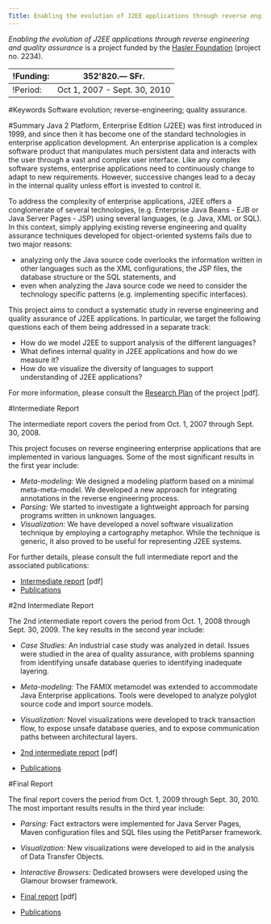 ```yaml
---
Title: Enabling the evolution of J2EE applications through reverse engineering and quality assurance
---
```


*Enabling the evolution of J2EE applications through reverse engineering and quality assurance* is a project funded by the [Hasler Foundation](http://www.haslerstiftung.ch/) (project no. 2234).

|!Funding:|352'820.&#8212; SFr.
|---|---
|!Period:|Oct 1, 2007 - Sept. 30, 2010
 
#Keywords
Software evolution; reverse-engineering; quality assurance.
 
#Summary
Java 2 Platform, Enterprise Edition (J2EE) was first introduced in 1999, and since then it has become one of the standard technologies in enterprise application development. An enterprise application is a complex software product that manipulates much persistent data and interacts with the user through a vast and complex user interface. Like any complex software systems, enterprise applications need to continuously change to adapt to new requirements. However, successive changes lead to a decay in the internal quality unless effort is invested to control it.

To address the complexity of enterprise applications, J2EE offers a conglomerate of several technologies, (e.g. Enterprise Java Beans - EJB or Java Server Pages - JSP) using several languages, (e.g. Java, XML or SQL). In this context, simply applying existing reverse engineering and quality assurance techniques developed for object-oriented systems fails due to two major reasons:
 

-  analyzing only the Java source code overlooks the information written in other languages such as the XML configurations, the JSP files, the database structure or the SQL statements, and 
-  even when analyzing the Java source code we need to consider the technology specific patterns (e.g. implementing specific interfaces).

This project aims to conduct a systematic study in reverse engineering and quality assurance of J2EE applications. In particular, we target the following questions each of them being addressed in a separate track:


-  How do we model J2EE to support analysis of the different languages? 
-  What defines internal quality in J2EE applications and how do we measure it? 
-  How do we visualize the diversity of languages to support understanding of J2EE applications? 

For more information, please consult the [Research Plan](%assets_url%/download/projectreports/hasler07-part2.pdf) of the project [pdf].

#Intermediate Report

The intermediate report covers the period from Oct. 1, 2007 through Sept. 30, 2008.

This project focuses on reverse engineering enterprise applications that are implemented in various languages. Some of the most significant results in the first year include:
 

- *Meta-modeling:* We designed a modeling platform based on a minimal meta-meta-model. We developed a new approach for integrating annotations in the reverse engineering process.
- *Parsing:* We started to investigate a lightweight approach for parsing programs written in unknown languages.
- *Visualization:* We have developed a novel software visualization technique by employing a cartography metaphor. While the technique is generic, it also proved to be useful for representing J2EE systems.

For further details, please consult the full intermediate report and the associated publications:


- [Intermediate report](%assets_url%/download/projectreports/hasler07-intermediate.pdf) [pdf]
- [Publications](%assets_url%/scgbib/?query=hasler08&filter=Year)

#2nd Intermediate Report

The 2nd intermediate report covers the period from Oct. 1, 2008 through Sept. 30, 2009.
The key results in the second year include:


- *Case Studies:* An industrial case study was analyzed in detail. Issues were studied in the area of quality assurance, with problems spanning from identifying unsafe database queries to identifying inadequate layering.
- *Meta-modeling:* The FAMIX metamodel was extended to accommodate Java Enterprise applications. Tools were developed to analyze polyglot source code and import source models.
- *Visualization:* Novel visualizations were developed to track transaction flow, to expose unsafe database queries, and to expose communication paths between architectural layers.


- [2nd intermediate report](%assets_url%/download/projectreports/hasler07-intermediate2.pdf) [pdf]
- [Publications](%assets_url%/scgbib/?query=hasler09&filter=Year)

#Final Report

The final report covers the period from Oct. 1, 2009 through Sept. 30, 2010.
The most important results results in the third year include:


- *Parsing:* Fact extractors were implemented for Java Server Pages, Maven configuration files and SQL files using the PetitParser framework.
- *Visualization:* New visualizations were developed to aid in the analysis of Data Transfer Objects.
- *Interactive Browsers:* Dedicated browsers were developed using the Glamour browser framework.


- [Final report](%assets_url%/download/projectreports/hasler07-final.pdf) [pdf]
- [Publications](%assets_url%/scgbib/?query=hasler10&filter=Year)

